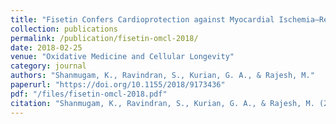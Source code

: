 ```yaml
---
title: "Fisetin Confers Cardioprotection against Myocardial Ischemia–Reperfusion Injury by Suppressing Mitochondrial Oxidative Stress and Mitochondrial Dysfunction and Inhibiting Glycogen Synthase Kinase 3β Activity"
collection: publications
permalink: /publication/fisetin-omcl-2018/
date: 2018-02-25
venue: "Oxidative Medicine and Cellular Longevity"
category: journal
authors: "Shanmugam, K., Ravindran, S., Kurian, G. A., & Rajesh, M."
paperurl: "https://doi.org/10.1155/2018/9173436"
pdf: "/files/fisetin-omcl-2018.pdf"
citation: "Shanmugam, K., Ravindran, S., Kurian, G. A., & Rajesh, M. (2018). Fisetin confers cardioprotection against myocardial ischemia–reperfusion injury by suppressing mitochondrial oxidative stress and dysfunction and inhibiting glycogen synthase kinase 3β activity. *Oxidative Medicine and Cellular Longevity*, 2018, 9173436. https://doi.org/10.1155/2018/9173436"
---
```


